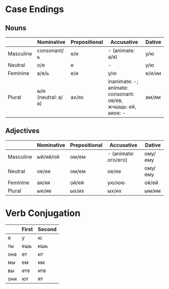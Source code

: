 # Case Endings


## Nouns

|  | Nominative | Prepositional | Accusative | Dative |
| --- | --- | --- | --- | --- |
| Masculine | consonant/ь | е/и | - (animate: а/я) | у/ю |
| Neutral    | о/е | е | - | у/ю |
| Feminine  | а/я/ь | е/и | у/ю | е/и/ии |
| Plural    | ы/и (neutral: а/я) | ах/ях | inanimate: -; animate: consonant: ов/ев, жчшщь: ей, аяое: - | ам/ям |


## Adjectives

|  | Nominative | Prepositional | Accusative | Dative |
| --- | --- | --- | --- | --- |
| Masculine | ый/ий/ой | ом/ем | - (animate: ого/его) | ому/ему |
| Neutral    | ое/ее | ом/ем | ое/ее | ому/ему |
| Feminine  | ая/яя | ой/ей | ую/юю | ой/ей |
| Plural    | ые/ие | ых/их | ых/их | ым/им |


# Verb Conjugation

|  | First | Second |
| --- | --- | --- |
| я   | у   | ю   |
| ты  | ешь | ишь |
| она | ет  | ит  |
| мы  | ем  | им  |
| вы  | ете | ите |
| они | ют  | ят  |
